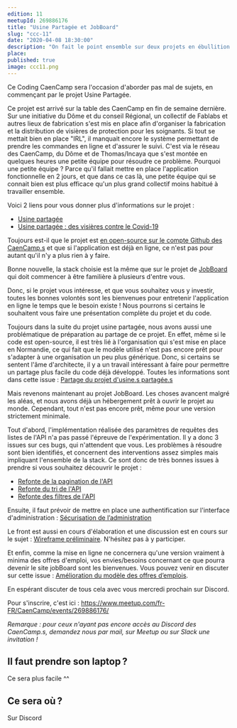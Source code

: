 ```yaml
---
edition: 11
meetupId: 269886176
title: "Usine Partagée et JobBoard"
slug: "ccc-11" 
date: "2020-04-08 18:30:00"
description: "On fait le point ensemble sur deux projets en ébullition : Usine partagée et le JobBoard"
place:
published: true
image: ccc11.png
---
```

Ce Coding CaenCamp sera l'occasion d'aborder pas mal de sujets, en commençant par le projet Usine Partagée.

Ce projet est arrivé sur la table des CaenCamp en fin de semaine dernière. Sur une initiative du Dôme et du conseil Régional, un collectif de Fablabs et autres lieux de fabrication s'est mis en place afin d'organiser la fabrication et la distribution de visières de protection pour les soignants. Si tout se mettait bien en place "IRL", il manquait encore le système permettant de prendre les commandes en ligne et d'assurer le suivi. C'est via le réseau des CaenCamp, du Dôme et de Thomas/Incaya que s'est montée en quelques heures une petite équipe pour résoudre ce problème. Pourquoi une petite équipe ? Parce qu'il fallait mettre en place l'application fonctionnelle en 2 jours, et que dans ce cas là, une petite équipe qui se connait bien est plus efficace qu'un plus grand collectif moins habitué à travailler ensemble. 

Voici 2 liens pour vous donner plus d'informations sur le projet : 

* [Usine partagée](http://ledome.info/index.php?page=fiche_agenda&id_manifestation=2315)
* [Usine partagée : des visières contre le Covid-19](https://marmelab.com/blog/2020/03/31/visieres-covid.html)

Toujours est-il que le projet est [en open-source sur le compte Github des CaenCamp.s](https://github.com/CaenCamp/usine-distribuee) et que si l'application est déjà en ligne, ce n'est pas pour autant qu'il n'y a plus rien à y faire. 

Bonne nouvelle, la stack choisie est la même que sur le projet de [JobBoard](https://github.com/CaenCamp/jobs-caen-camp) qui doit commencer à être familière à plusieurs d'entre vous.

Donc, si le projet vous intéresse, et que vous souhaitez vous y investir, toutes les bonnes volontés sont les bienvenues pour entretenir l'application en ligne le temps que le besoin existe ! Nous pourrons si certains le souhaitent vous faire une présentation complète du projet et du code. 

Toujours dans la suite du projet usine partagée, nous avons aussi une problématique de préparation au partage de ce projet. En effet, même si le code est open-source, il est très lié à l'organisation qui s'est mise en place en Normandie, ce qui fait que le modèle utilisé n'est pas 
encore prêt pour s'adapter à une organisation un peu plus générique.
Donc, si certains se sentent l'âme d'architecte, il y a un travail intéressant à faire pour permettre un partage plus facile du code déjà développé. Toutes les informations sont dans cette issue : [Partage du projet d'usine.s partagée.s](https://github.com/CaenCamp/usine-distribuee/issues/115)

Mais revenons maintenant au projet JobBoard. Les choses avancent malgré les aléas, et nous avons déjà un hébergement prêt à ouvrir le projet au monde. Cependant, tout n'est pas encore prêt, même pour une version strictement minimale. 

Tout d'abord, l'implémentation réalisée des paramètres de requêtes des listes de l'API n'a pas passé l'épreuve de l'expérimentation. Il y a donc 3 issues sur ces bugs, qui n'attendent que vous. Les problèmes à résoudre sont bien identifiés, et concernent des interventions assez simples mais impliquant l'ensemble de la stack. Ce sont donc de très bonnes issues à prendre si vous souhaitez découvrir le projet : 

- [Refonte de la pagination de l'API](https://github.com/CaenCamp/jobs-caen-camp/issues/55) 
- [Refonte du tri de l'API](https://github.com/CaenCamp/jobs-caen-camp/issues/56) 
- [Refonte des filtres de l'API](https://github.com/CaenCamp/jobs-caen-camp/issues/57) 

Ensuite, il faut prévoir de mettre en place une authentification sur 
l'interface d'administration : [Sécurisation de l’administration](https://github.com/CaenCamp/jobs-caen-camp/issues/47) 

Le front est aussi en cours d'élaboration et une discussion est en cours sur le sujet : [Wireframe préliminaire](https://github.com/CaenCamp/jobs-caen-camp/issues/21). N'hésitez pas à y participer. 

Et enfin, comme la mise en ligne ne concernera qu'une version vraiment à minima des offres d'emploi, vos envies/besoins concernant ce que pourra devenir le site jobBoard sont les bienvenues.
Vous pouvez venir en discuter sur cette issue : [Amélioration du modèle des offres d’emplois](https://github.com/CaenCamp/jobs-caen-camp/issues/48). 

En espérant discuter de tous cela avec vous mercredi prochain sur Discord.

Pour s'inscrire, c'est ici : https://www.meetup.com/fr-FR/CaenCamp/events/269886176/

*Remarque : pour ceux n'ayant pas encore accès au Discord des CaenCamp.s, demandez nous par mail, sur Meetup ou sur Slack une invitation !*

## Il faut prendre son laptop ?

Ce sera plus facile ^^

## Ce sera où ?

Sur Discord
